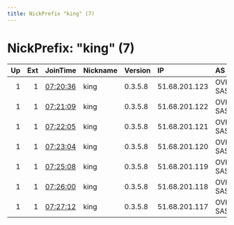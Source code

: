 ```yaml
---
title: NickPrefix "king" (7)
---
```


# NickPrefix: "king" (7)

|   Up |   Ext | JoinTime                                                                                            | Nickname   | Version   | IP            | AS      | CC   |   ORp |   Dirp | OS    | Contact                 |   eFamMembers |
|-----:|------:|:----------------------------------------------------------------------------------------------------|:-----------|:----------|:--------------|:--------|:-----|------:|-------:|:------|:------------------------|--------------:|
|    1 |     1 | [07:20:36](https://metrics.torproject.org/rs.html#details/AA680C73CB589F8B4A929FF6F99CD49E8274E1F7) | king       | 0.3.5.8   | 51.68.201.123 | OVH SAS | gb   |   443 |      0 | Linux | loribthorpe@hotmail.com |            63 |
|    1 |     1 | [07:21:09](https://metrics.torproject.org/rs.html#details/AD4176D7B2E78A0145446117C82C7175A1BDA440) | king       | 0.3.5.8   | 51.68.201.122 | OVH SAS | gb   |   443 |      0 | Linux | loribthorpe@hotmail.com |            63 |
|    1 |     1 | [07:22:05](https://metrics.torproject.org/rs.html#details/EA18154A59B775894E581F32B97EEB23586A25CE) | king       | 0.3.5.8   | 51.68.201.121 | OVH SAS | gb   |   443 |      0 | Linux | loribthorpe@hotmail.com |            63 |
|    1 |     1 | [07:23:04](https://metrics.torproject.org/rs.html#details/EDAD25ABC308D7B1604F9D736A7412BEC16BF0D6) | king       | 0.3.5.8   | 51.68.201.120 | OVH SAS | gb   |   443 |      0 | Linux | loribthorpe@hotmail.com |            63 |
|    1 |     1 | [07:25:08](https://metrics.torproject.org/rs.html#details/58ADC6699EED0A0AB5AC8E3692F35A1E879724CA) | king       | 0.3.5.8   | 51.68.201.119 | OVH SAS | gb   |   443 |      0 | Linux | loribthorpe@hotmail.com |            63 |
|    1 |     1 | [07:26:00](https://metrics.torproject.org/rs.html#details/92591BFED146AD0DED65D426E7665AB1FB43A699) | king       | 0.3.5.8   | 51.68.201.118 | OVH SAS | gb   |   443 |      0 | Linux | loribthorpe@hotmail.com |            63 |
|    1 |     1 | [07:27:12](https://metrics.torproject.org/rs.html#details/B2B957178F6D6877965B20EFB4BB15133BD93E3C) | king       | 0.3.5.8   | 51.68.201.117 | OVH SAS | gb   |   443 |      0 | Linux | loribthorpe@hotmail.com |            63 |
